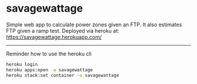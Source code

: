 # savagewattage

Simple web app to calculate power zones given an FTP. It also estimates FTP given a ramp test.
Deployed via heroku at: https://savagewattage.herokuapp.com/

---
Reminder how to use the heroku cli
```bash
heroku login
heroku apps:open -a savagewattage
heroku stack:set container -a savagewattage
```
